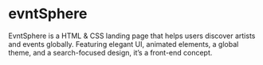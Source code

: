 # evntSphere
EvntSphere is a HTML &amp; CSS landing page that helps users discover artists and events globally. Featuring elegant UI, animated elements, a global theme, and a search-focused design, it’s a front-end concept.
